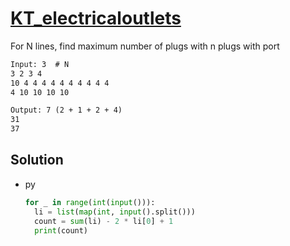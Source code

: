 # [KT_electricaloutlets](https://open.kattis.com/problems/electricaloutlets)

For N lines, find maximum number of plugs with n plugs with port

```txt
Input: 3  # N
3 2 3 4
10 4 4 4 4 4 4 4 4 4 4
4 10 10 10 10

Output: 7 (2 + 1 + 2 + 4)
31
37
```

## Solution

* py

  ```py
  for _ in range(int(input())):
    li = list(map(int, input().split()))
    count = sum(li) - 2 * li[0] + 1
    print(count)
  ```
